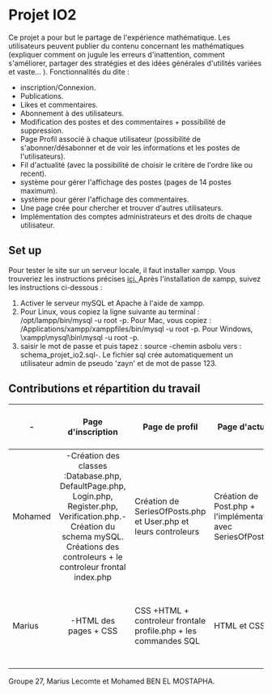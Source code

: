 # Projet IO2
Ce projet a pour but le partage de l'expérience mathématique. Les utilisateurs peuvent publier du contenu concernant les mathématiques (expliquer comment on jugule les erreurs d'inattention, comment s'améliorer, partager des stratégies et des idées générales d'utilités variées et vaste... ). 
Fonctionnalités du dite :
- inscription/Connexion.
- Publications.
- Likes et commentaires.
- Abonnement à des utilisateurs.
- Modification des postes et des commentaires + possibilité de suppression.
- Page Profil associé à chaque utilisateur (possibilité de s'abonner/désabonner et de voir les informations et les postes de l'utilisateurs).
- Fil d'actualité (avec la possibilité de choisir le critère de l'ordre like ou recent).
- système pour gérer l'affichage des postes (pages de 14 postes maximum).
- système pour gérer l'affichage des commentaires.
- Une page crée pour chercher et trouver d'autres utilisateurs.
- Implémentation des comptes administrateurs et des droits de chaque utilisateur.
## Set up
Pour tester le site sur un serveur locale, il faut installer xampp. 
Vous trouveriez les instructions précises [içi. ](https://drive.google.com/file/d/1pUH2w41q2nd7mExbjuDU9Ha8weh5dxPh/view?usp=sharing)
Après l'installation de xampp, suivez les instructions ci-dessous :
1. Activer le serveur mySQL et Apache à l'aide de xampp.
2. Pour Linux, vous copiez la ligne suivante au terminal : /opt/lampp/bin/mysql -u root -p. 
Pour Mac, vous copiez : /Applications/xampp/xamppfiles/bin/mysql -u root -p.
Pour Windows, \xampp\mysql\bin\mysql -u root -p.
3. saisir le mot de passe et puis tapez : source -chemin asbolu vers : schema_projet_io2.sql-.
Le fichier sql crée automatiquement un utilisateur admin de pseudo 'zayn' et de mot de passe 123.
## Contributions et répartition du travail
|      -      | Page d'inscription            | Page de profil | Page d'actualité | Page de recherche | Page de modification et suppression commentaire/poste | Page du poste/commentaire | implémentation de la sécurité et les droits de l'admin |
| ----------- |:----------------------------: | -------------- | ---------------- |  ----------------   |    ----------------  |     ----------------  |              ----------------      |
| Mohamed     | -Création des classes :Database.php, DefaultPage.php, Login.php, Register.php, Verification.php.-Création du schema mySQL. Créations des controleurs + le controleur frontal index.php   | Création de SeriesOfPosts.php et User.php et leurs controleurs            | Création de Post.php + l'implémentation avec SeriesOfPosts.php             |   implémentation avec le controleur frontal avec les paramètres GET |  création des fonctions de modification et de suppression et les controleurs des postes        |   création des vues et de controleurs et le controleur frontal post.php     | Implémentation des droits des utilisateurs avec la fonction privileges pour les pages des postes et des commentaires + sécurisation des session avec les cookies http only |
| Marius      | -HTML des pages + CSS             |    CSS +HTML + controleur frontale profile.php + les commandes SQL    | HTML et CSS        | création des fonctions de rechrche et les vues | création des fonctions de modification et de suppression des commentaires | implémentation des commentaires et les boutons d'affichage de commentaires | Implémentation de l'affichage des boutons modifier supprimer en fonction des droits de l'utilisateur |

Groupe 27, Marius Lecomte et Mohamed BEN EL MOSTAPHA.

